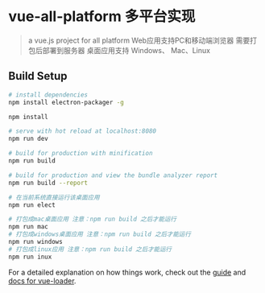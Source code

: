 # vue-all-platform 多平台实现

> a vue.js project for  all platform
Web应用支持PC和移动端浏览器 需要打包后部署到服务器
桌面应用支持 Windows、 Mac、Linux


## Build Setup

``` bash
# install dependencies
npm install electron-packager -g

npm install

# serve with hot reload at localhost:8080
npm run dev

# build for production with minification
npm run build

# build for production and view the bundle analyzer report
npm run build --report

# 在当前系统直接运行该桌面应用
npm run elect

# 打包成mac桌面应用 注意：npm run build 之后才能运行
npm run mac
# 打包成windows桌面应用 注意：npm run build 之后才能运行
npm run windows
# 打包成linux应用 注意：npm run build 之后才能运行
npm run inux

```

For a detailed explanation on how things work, check out the [guide](http://vuejs-templates.github.io/webpack/) and [docs for vue-loader](http://vuejs.github.io/vue-loader).
